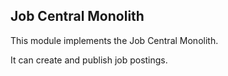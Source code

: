 ## Job Central Monolith

This module implements the Job Central Monolith.

It can create and publish job postings.

